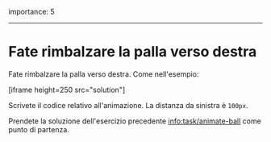 importance: 5

---

# Fate rimbalzare la palla verso destra

Fate rimbalzare la palla verso destra. Come nell'esempio:

[iframe height=250 src="solution"]

Scrivete il codice relativo all'animazione. La distanza da sinistra è `100px`.

Prendete la soluzione dell'esercizio precedente <info:task/animate-ball> come punto di partenza.
